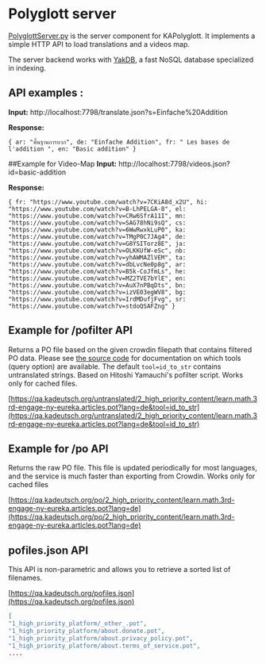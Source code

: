 # Polyglott server
[PolyglottServer.py](https://github.com/KA-Advocates/KATranslationCheck/blob/master/PolyglottServer.py) is the server component for KAPolyglott. It implements a simple HTTP API to load translations and a videos map.

The server backend works with [YakDB](https://github.com/ulikoehler/YakDB), a fast NoSQL database specialized in indexing.

## API examples :
**Input:**
   http://localhost:7798/translate.json?s=Einfache%20Addition

**Response:**
   
`{
ar: "พื้นฐานการบวก",
de: "Einfache Addition",
fr: " Les bases de l'addition ",
en: "Basic addition"
}`

##Example for Video-Map
**Input:**
   http://localhost:7798/videos.json?id=basic-addition

**Response:**

`{
fr: "https://www.youtube.com/watch?v=7CKiA8d_x2U",
hi: "https://www.youtube.com/watch?v=B-LhPELGA-8",
el: "https://www.youtube.com/watch?v=CRw6SfrA11I",
mn: "https://www.youtube.com/watch?v=SAG78hNi9sQ",
cs: "https://www.youtube.com/watch?v=6WwRwxkLuP0",
ka: "https://www.youtube.com/watch?v=TMgP0C7JAg4",
de: "https://www.youtube.com/watch?v=G8YSITorz8E",
ja: "https://www.youtube.com/watch?v=OLKKUfW-eSc",
nb: "https://www.youtube.com/watch?v=yhAWMAZlVEM",
ta: "https://www.youtube.com/watch?v=dbLvcNe0p8g",
ar: "https://www.youtube.com/watch?v=B5k-CoJfmLs",
he: "https://www.youtube.com/watch?v=MZ2TVE7bYlE",
en: "https://www.youtube.com/watch?v=AuX7nPBqDts",
bn: "https://www.youtube.com/watch?v=izVE03egWV8",
bg: "https://www.youtube.com/watch?v=IrdMDufjFvg",
sr: "https://www.youtube.com/watch?v=stdoQSAFZng"
}`

## Example for /pofilter API

Returns a PO file based on the given crowdin filepath that contains filtered PO data.
Please see [the source code](https://github.com/KA-Advocates/KATranslationCheck/blob/master/pofilter.py#L12) for documentation on which tools (query option) are available. The default `tool=id_to_str` contains untranslated strings.
Based on Hitoshi Yamauchi's pofilter script.
Works only for cached files.

[https://qa.kadeutsch.org/untranslated/2_high_priority_content/learn.math.3rd-engage-ny-eureka.articles.pot?lang=de&tool=id_to_str](https://qa.kadeutsch.org/untranslated/2_high_priority_content/learn.math.3rd-engage-ny-eureka.articles.pot?lang=de&tool=id_to_str)

## Example for /po API

Returns the raw PO file. This file is updated periodically for most languages, and the service is much faster than exporting from Crowdin. Works only for cached files

[https://qa.kadeutsch.org/po/2_high_priority_content/learn.math.3rd-engage-ny-eureka.articles.pot?lang=de](https://qa.kadeutsch.org/po/2_high_priority_content/learn.math.3rd-engage-ny-eureka.articles.pot?lang=de)

## pofiles.json API

This API is non-parametric and allows you to retrieve a sorted list of filenames.

[https://qa.kadeutsch.org/pofiles.json](https://qa.kadeutsch.org/pofiles.json)

```json
[
"1_high_priority_platform/_other_.pot",
"1_high_priority_platform/about.donate.pot",
"1_high_priority_platform/about.privacy_policy.pot",
"1_high_priority_platform/about.terms_of_service.pot",
....
```